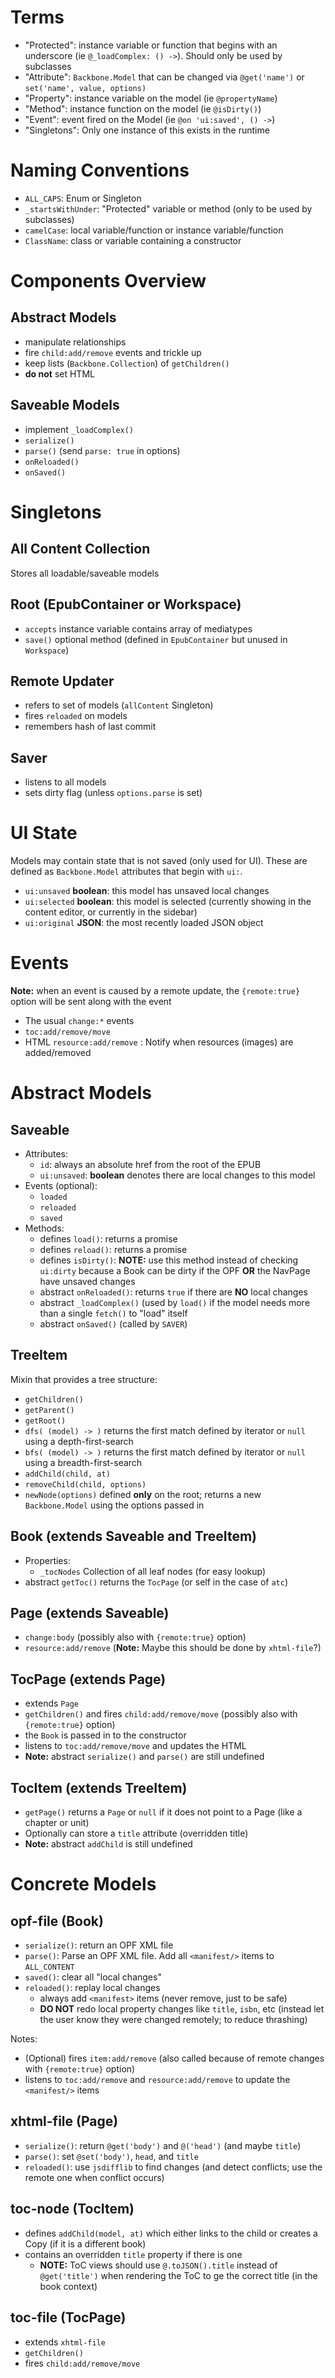 # Terms

- "Protected": instance variable or function that begins with an underscore (ie `@_loadComplex: () ->`). Should only be used by subclasses
- "Attribute": `Backbone.Model` that can be changed via `@get('name')` or `set('name', value, options)`
- "Property": instance variable on the model (ie `@propertyName`)
- "Method": instance function on the model (ie `@isDirty()`)
- "Event": event fired on the Model (ie `@on 'ui:saved', () ->`)
- "Singletons": Only one instance of this exists in the runtime


# Naming Conventions

- `ALL_CAPS`: Enum or Singleton
- `_startsWithUnder`: "Protected" variable or method (only to be used by subclasses)
- `camelCase`: local variable/function or instance variable/function
- `ClassName`: class or variable containing a constructor


# Components Overview

## Abstract Models

- manipulate relationships
- fire `child:add/remove` events and trickle up
- keep lists (`Backbone.Collection`) of `getChildren()`
- **do not** set HTML

## Saveable Models

- implement `_loadComplex()`
- `serialize()`
- `parse()` (send `parse: true` in options)
- `onReloaded()`
- `onSaved()`

# Singletons

## All Content Collection

Stores all loadable/saveable models

## Root (EpubContainer or Workspace)

- `accepts` instance variable contains array of mediatypes
- `save()` optional method (defined in `EpubContainer` but unused in `Workspace`)

## Remote Updater

- refers to set of models (`allContent` Singleton)
- fires `reloaded` on models
- remembers hash of last commit

## Saver

- listens to all models
- sets dirty flag (unless `options.parse` is set)

# UI State

Models may contain state that is not saved (only used for UI).
These are defined as `Backbone.Model` attributes that begin with `ui:`.

- `ui:unsaved` **boolean**: this model has unsaved local changes
- `ui:selected` **boolean**: this model is selected (currently showing in the content editor, or currently in the sidebar)
- `ui:original` **JSON**: the most recently loaded JSON object

# Events

**Note:** when an event is caused by a remote update, the `{remote:true}` option will be sent along with the event

- The usual `change:*` events
- `toc:add/remove/move`
- HTML `resource:add/remove` : Notify when resources (images) are added/removed


# Abstract Models

## Saveable

- Attributes:
    - `id`: always an absolute href from the root of the EPUB 
    - `ui:unsaved`: **boolean** denotes there are local changes to this model
- Events (optional):
    - `loaded`
    - `reloaded`
    - `saved`
- Methods:
    - defines `load()`: returns a promise
    - defines `reload()`: returns a promise
    - defines `isDirty()`: **NOTE:** use this method instead of checking `ui:dirty` because a Book can be dirty if the OPF **OR** the NavPage have unsaved changes
    - abstract `onReloaded()`: returns `true` if there are **NO** local changes
    - abstract `_loadComplex()` (used by `load()` if the model needs more than a single `fetch()` to "load" itself
    - abstract `onSaved()` (called by `SAVER`)

## TreeItem

Mixin that provides a tree structure:

- `getChildren()`
- `getParent()`
- `getRoot()`
- `dfs( (model) -> )` returns the first match defined by iterator or `null` using a depth-first-search
- `bfs( (model) -> )` returns the first match defined by iterator or `null` using a breadth-first-search
- `addChild(child, at)`
- `removeChild(child, options)`
- `newNode(options)` defined **only** on the root; returns a new `Backbone.Model` using the options passed in

## Book (extends Saveable and TreeItem)

- Properties:
    - `_tocNodes` Collection of all leaf nodes (for easy lookup)
- abstract `getToc()` returns the `TocPage` (or self in the case of `atc`)

## Page (extends Saveable)

- `change:body` (possibly also with `{remote:true}` option)
- `resource:add/remove` (**Note:** Maybe this should be done by `xhtml-file`?)

## TocPage (extends Page)

- extends `Page`
- `getChildren()` and fires `child:add/remove/move` (possibly also with `{remote:true}` option)
- the `Book` is passed in to the constructor
- listens to `toc:add/remove/move` and updates the HTML
- **Note:** abstract `serialize()` and `parse()` are still undefined

## TocItem (extends TreeItem)

- `getPage()` returns a `Page` or `null` if it does not point to a Page (like a chapter or unit)
- Optionally can store a `title` attribute (overridden title)
- **Note:** abstract `addChild` is still undefined


# Concrete Models

## opf-file (Book)

- `serialize()`: return an OPF XML file
- `parse()`: Parse an OPF XML file. Add all `<manifest/>` items to `ALL_CONTENT`
- `saved()`: clear all "local changes"
- `reloaded()`: replay local changes
    - always add `<manifest>` items (never remove, just to be safe)
    - **DO NOT** redo local property changes like `title`, `isbn`, etc (instead let the user know they were changed remotely; to reduce thrashing)

Notes:

- (Optional) fires `item:add/remove` (also called because of remote changes with `{remote:true}` option)
- listens to `toc:add/remove` and `resource:add/remove` to update the `<manifest/>` items

## xhtml-file (Page)

- `serialize()`: return `@get('body')` and `@('head')` (and maybe `title`)
- `parse()`: set `@set('body')`, `head`, and `title`
- `reloaded()`: use `jsdifflib` to find changes (and detect conflicts; use the remote one when conflict occurs)

## toc-node (TocItem)

- defines `addChild(model, at)` which either links to the child or creates a Copy (if it is a different book)
- contains an overridden `title` property if there is one
    - **NOTE:** ToC views should use `@.toJSON().title` instead of `@get('title')` when rendering the ToC to ge the correct title (in the book context)

## toc-file (TocPage)

- extends `xhtml-file`
- `getChildren()`
- fires `child:add/remove/move`

